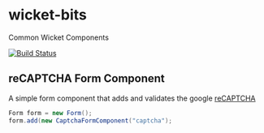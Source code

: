 # wicket-bits
Common Wicket Components

[![Build Status](https://travis-ci.org/Mustard/wicket-bits.svg?branch=master)](https://travis-ci.org/Mustard/wicket-bits)

## reCAPTCHA Form Component

A simple form component that adds and validates the google [reCAPTCHA](https://www.google.com/recaptcha/intro/index.html)

```java
Form form = new Form();
form.add(new CaptchaFormComponent("captcha");
```
